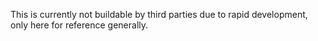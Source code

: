 This is currently not buildable by third parties due to rapid development, only here for reference generally.
